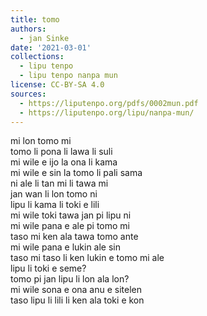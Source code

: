```yaml
---
title: tomo
authors:
  - jan Sinke
date: '2021-03-01'
collections:
  - lipu tenpo
  - lipu tenpo nanpa mun
license: CC-BY-SA 4.0
sources:
  - https://liputenpo.org/pdfs/0002mun.pdf
  - https://liputenpo.org/lipu/nanpa-mun/
---
```


mi lon tomo mi  
tomo li pona li lawa li suli  
mi wile e ijo la ona li kama  
mi wile e sin la tomo li pali sama  
ni ale li tan mi li tawa mi  
jan wan li lon tomo ni  
lipu li kama li toki e lili  
mi wile toki tawa jan pi lipu ni  
mi wile pana e ale pi tomo mi  
taso mi ken ala tawa tomo ante  
mi wile pana e lukin ale sin  
taso mi taso li ken lukin e tomo mi ale  
lipu li toki e seme?  
tomo pi jan lipu li lon ala lon?  
mi wile sona e ona anu e sitelen  
taso lipu li lili li ken ala toki e kon
